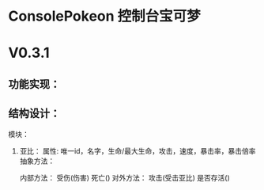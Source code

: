 # ConsolePokeon 控制台宝可梦

# V0.3.1  
## 功能实现：
  
## 结构设计：  
模块：  
1. 亚比：
	属性: 
		唯一id，名字，生命/最大生命，攻击，速度，暴击率，暴击倍率
	抽象方法：
		
	内部方法：
		受伤(伤害)
		死亡()
	对外方法：
		攻击(受击亚比)
		是否存活()